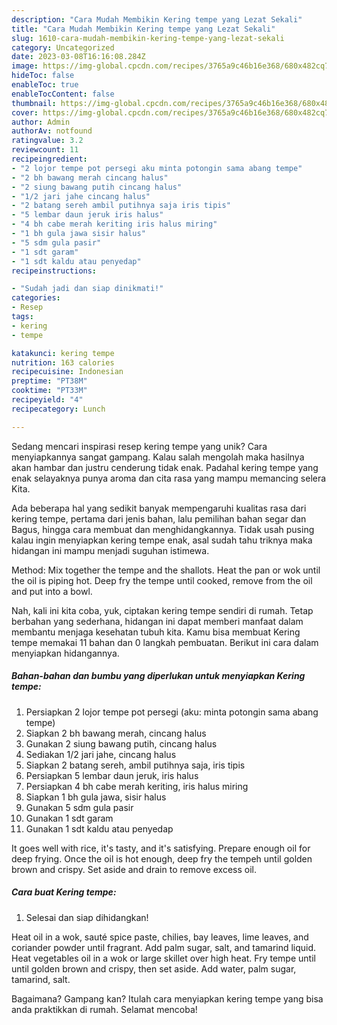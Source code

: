 ```yaml
---
description: "Cara Mudah Membikin Kering tempe yang Lezat Sekali"
title: "Cara Mudah Membikin Kering tempe yang Lezat Sekali"
slug: 1610-cara-mudah-membikin-kering-tempe-yang-lezat-sekali
category: Uncategorized
date: 2023-03-08T16:16:08.284Z
image: https://img-global.cpcdn.com/recipes/3765a9c46b16e368/680x482cq70/kering-tempe-foto-resep-utama.jpg
hideToc: false
enableToc: true
enableTocContent: false
thumbnail: https://img-global.cpcdn.com/recipes/3765a9c46b16e368/680x482cq70/kering-tempe-foto-resep-utama.jpg
cover: https://img-global.cpcdn.com/recipes/3765a9c46b16e368/680x482cq70/kering-tempe-foto-resep-utama.jpg
author: Admin
authorAv: notfound
ratingvalue: 3.2
reviewcount: 11
recipeingredient:
- "2 lojor tempe pot persegi aku minta potongin sama abang tempe"
- "2 bh bawang merah cincang halus"
- "2 siung bawang putih cincang halus"
- "1/2 jari jahe cincang halus"
- "2 batang sereh ambil putihnya saja iris tipis"
- "5 lembar daun jeruk iris halus"
- "4 bh cabe merah keriting iris halus miring"
- "1 bh gula jawa sisir halus"
- "5 sdm gula pasir"
- "1 sdt garam"
- "1 sdt kaldu atau penyedap"
recipeinstructions:

- "Sudah jadi dan siap dinikmati!"
categories:
- Resep
tags:
- kering
- tempe

katakunci: kering tempe 
nutrition: 163 calories
recipecuisine: Indonesian
preptime: "PT38M"
cooktime: "PT33M"
recipeyield: "4"
recipecategory: Lunch

---
```





Sedang mencari inspirasi resep kering tempe yang unik? Cara menyiapkannya sangat gampang. Kalau salah mengolah maka hasilnya akan hambar dan justru cenderung tidak enak. Padahal kering tempe yang enak selayaknya punya aroma dan cita rasa yang mampu memancing selera Kita.





Ada beberapa hal yang sedikit banyak mempengaruhi kualitas rasa dari kering tempe, pertama dari jenis bahan, lalu pemilihan bahan segar dan Bagus, hingga cara membuat dan menghidangkannya. Tidak usah pusing kalau ingin menyiapkan kering tempe enak,      asal sudah tahu triknya maka hidangan ini mampu menjadi suguhan istimewa.














Method: Mix together the tempe and the shallots. Heat the pan or wok until the oil is piping hot. Deep fry the tempe until cooked, remove from the oil and put into a bowl.






Nah, kali ini kita coba, yuk, ciptakan kering tempe sendiri di rumah. Tetap berbahan yang sederhana, hidangan ini dapat memberi manfaat dalam membantu menjaga kesehatan tubuh kita. Kamu bisa membuat Kering tempe memakai 11 bahan dan 0 langkah pembuatan. Berikut ini cara dalam menyiapkan hidangannya.

<!--inarticleads1-->

##### Bahan-bahan dan bumbu yang diperlukan untuk menyiapkan Kering tempe:

1. Persiapkan 2 lojor tempe pot persegi (aku: minta potongin sama abang tempe)
1. Siapkan 2 bh bawang merah, cincang halus
1. Gunakan 2 siung bawang putih, cincang halus
1. Sediakan 1/2 jari jahe, cincang halus
1. Siapkan 2 batang sereh, ambil putihnya saja, iris tipis
1. Persiapkan 5 lembar daun jeruk, iris halus
1. Persiapkan 4 bh cabe merah keriting, iris halus miring
1. Siapkan 1 bh gula jawa, sisir halus
1. Gunakan 5 sdm gula pasir
1. Gunakan 1 sdt garam
1. Gunakan 1 sdt kaldu atau penyedap


It goes well with rice, it&#39;s tasty, and it&#39;s satisfying. Prepare enough oil for deep frying. Once the oil is hot enough, deep fry the tempeh until golden brown and crispy. Set aside and drain to remove excess oil. 

<!--inarticleads2-->

##### Cara buat Kering tempe:


1. Selesai dan siap dihidangkan!

Heat oil in a wok, sauté spice paste, chilies, bay leaves, lime leaves, and coriander powder until fragrant. Add palm sugar, salt, and tamarind liquid. Heat vegetables oil in a wok or large skillet over high heat. Fry tempe until until golden brown and crispy, then set aside. Add water, palm sugar, tamarind, salt. 

Bagaimana? Gampang kan? Itulah cara menyiapkan kering tempe yang bisa anda praktikkan di rumah. Selamat mencoba!

